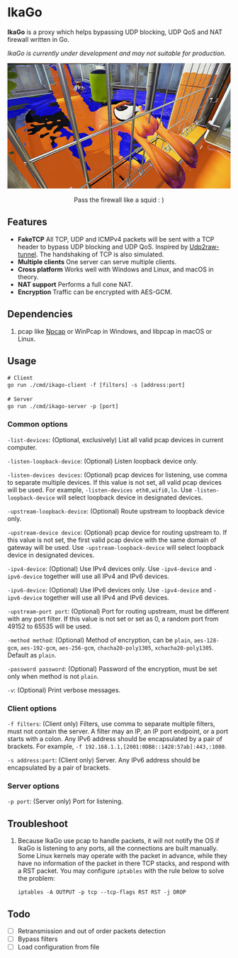 # IkaGo

**IkaGo** is a proxy which helps bypassing UDP blocking, UDP QoS and NAT firewall written in Go.

_IkaGo is currently under development and may not suitable for production._

<p align="center">
  <img src="/assets/squid.jpg">
</p>
<p align="center">
  Pass the firewall like a squid : )
</p>

## Features

- **FakeTCP** All TCP, UDP and ICMPv4 packets will be sent with a TCP header to bypass UDP blocking and UDP QoS. Inspired by [Udp2raw-tunnel](https://github.com/wangyu-/udp2raw-tunnel). The handshaking of TCP is also simulated.
- **Multiple clients** One server can serve multiple clients.
- **Cross platform** Works well with Windows and Linux, and macOS in theory.
- **NAT support** Performs a full cone NAT.
- **Encryption** Traffic can be encrypted with AES-GCM.

## Dependencies

1. pcap like [Npcap](http://www.npcap.org/) or WinPcap in Windows, and libpcap in macOS or Linux.

## Usage

```
# Client
go run ./cmd/ikago-client -f [filters] -s [address:port]

# Server
go run ./cmd/ikago-server -p [port]
```

### Common options

`-list-devices`: (Optional, exclusively) List all valid pcap devices in current computer.

`-listen-loopback-device`: (Optional) Listen loopback device only.

`-listen-devices devices`: (Optional) pcap devices for listening, use comma to separate multiple devices. If this value is not set, all valid pcap devices will be used. For example, `-listen-devices eth0,wifi0,lo`. Use `-listen-loopback-device` will select loopback device in designated devices.

`-upstream-loopback-device`: (Optional) Route upstream to loopback device only.

`-upstream-device device`: (Optional) pcap device for routing upstream to. If this value is not set, the first valid pcap device with the same domain of gateway will be used. Use `-upstream-loopback-device` will select loopback device in designated devices.

`-ipv4-device`: (Optional) Use IPv4 devices only. Use `-ipv4-device` and `-ipv6-device` together will use all IPv4 and IPv6 devices.

`-ipv6-device`: (Optional) Use IPv6 devices only. Use `-ipv4-device` and `-ipv6-device` together will use all IPv4 and IPv6 devices.

`-upstream-port port`: (Optional) Port for routing upstream, must be different with any port filter. If this value is not set or set as 0, a random port from 49152 to 65535 will be used.

`-method method`: (Optional) Method of encryption, can be `plain`, `aes-128-gcm`, `aes-192-gcm`, `aes-256-gcm`, `chacha20-poly1305`, `xchacha20-poly1305`. Default as `plain`.

`-password password`: (Optional) Password of the encryption, must be set only when method is not `plain`.

`-v`: (Optional) Print verbose messages.

### Client options

`-f filters`: (Client only) Filters, use comma to separate multiple filters, must not contain the server. A filter may an IP, an IP port endpoint, or a port starts with a colon. Any IPv6 address should be encapsulated by a pair of brackets. For example, `-f 192.168.1.1,[2001:0DB8::1428:57ab]:443,:1080`.

`-s address:port`: (Client only) Server. Any IPv6 address should be encapsulated by a pair of brackets.

### Server options

`-p port`: (Server only) Port for listening.

## Troubleshoot

1. Because IkaGo use pcap to handle packets, it will not notify the OS if IkaGo is listening to any ports, all the connections are built manually. Some Linux kernels may operate with the packet in advance, while they have no information of the packet in there TCP stacks, and respond with a RST packet. You may configure `iptables` with the rule below to solve the problem:
   ```
   iptables -A OUTPUT -p tcp --tcp-flags RST RST -j DROP
   ```

## Todo

- [ ] Retransmission and out of order packets detection
- [ ] Bypass filters
- [ ] Load configuration from file
